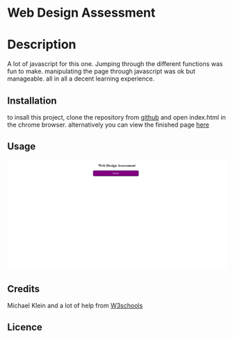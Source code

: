 # Web Design Assessment 

# Description
A lot of javascript for this one. Jumping through the different functions was fun to make. manipulating the page through javascript was ok but manageable. all in all a decent learning experience.

## Installation
to insall this project, clone the repository from [github](https://github.com/b0n3yard/Web_Design_Assessment) and open index.html in the chrome browser. alternatively you can view the finished page [here](https://b0n3yard.github.io/Web_Design_Assessment/)


## Usage
![Alt text]( ./assets/quiz-example.gif "example")
<!-- ![Alt text]( ./assets/correct-page.png "example")
![Alt text]( ./assets/incorrect-page.png "example")
![Alt text]( ./assets/info-enter.png "example")
![Alt text]( ./assets/scores-page.png "example") -->

## Credits
Michael Klein
and a lot of help from [W3schools](https://www.w3schools.com/js/default.asp)

## Licence
